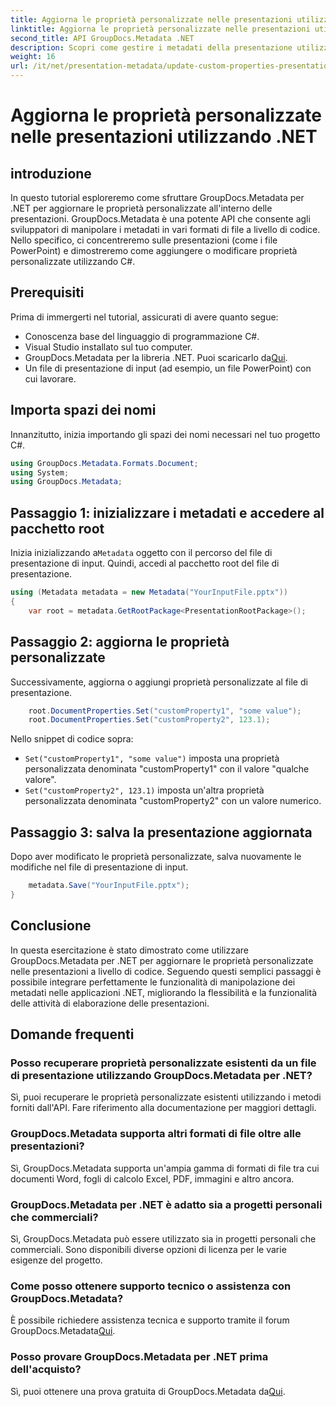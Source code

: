 ```yaml
---
title: Aggiorna le proprietà personalizzate nelle presentazioni utilizzando .NET
linktitle: Aggiorna le proprietà personalizzate nelle presentazioni utilizzando .NET
second_title: API GroupDocs.Metadata .NET
description: Scopri come gestire i metadati della presentazione utilizzando GroupDocs.Metadata per .NET. Aggiorna le proprietà personalizzate in modo efficiente nei file PowerPoint.
weight: 16
url: /it/net/presentation-metadata/update-custom-properties-presentations/
---
```


# Aggiorna le proprietà personalizzate nelle presentazioni utilizzando .NET

## introduzione
In questo tutorial esploreremo come sfruttare GroupDocs.Metadata per .NET per aggiornare le proprietà personalizzate all'interno delle presentazioni. GroupDocs.Metadata è una potente API che consente agli sviluppatori di manipolare i metadati in vari formati di file a livello di codice. Nello specifico, ci concentreremo sulle presentazioni (come i file PowerPoint) e dimostreremo come aggiungere o modificare proprietà personalizzate utilizzando C#.
## Prerequisiti
Prima di immergerti nel tutorial, assicurati di avere quanto segue:
- Conoscenza base del linguaggio di programmazione C#.
- Visual Studio installato sul tuo computer.
-  GroupDocs.Metadata per la libreria .NET. Puoi scaricarlo da[Qui](https://releases.groupdocs.com/metadata/net/).
- Un file di presentazione di input (ad esempio, un file PowerPoint) con cui lavorare.

## Importa spazi dei nomi
Innanzitutto, inizia importando gli spazi dei nomi necessari nel tuo progetto C#.
```csharp
using GroupDocs.Metadata.Formats.Document;
using System;
using GroupDocs.Metadata;
```
## Passaggio 1: inizializzare i metadati e accedere al pacchetto root
 Inizia inizializzando a`Metadata` oggetto con il percorso del file di presentazione di input. Quindi, accedi al pacchetto root del file di presentazione.
```csharp
using (Metadata metadata = new Metadata("YourInputFile.pptx"))
{
    var root = metadata.GetRootPackage<PresentationRootPackage>();
```
## Passaggio 2: aggiorna le proprietà personalizzate
Successivamente, aggiorna o aggiungi proprietà personalizzate al file di presentazione.
```csharp
    root.DocumentProperties.Set("customProperty1", "some value");
    root.DocumentProperties.Set("customProperty2", 123.1);
```
Nello snippet di codice sopra:
- `Set("customProperty1", "some value")` imposta una proprietà personalizzata denominata "customProperty1" con il valore "qualche valore".
- `Set("customProperty2", 123.1)` imposta un'altra proprietà personalizzata denominata "customProperty2" con un valore numerico.
## Passaggio 3: salva la presentazione aggiornata
Dopo aver modificato le proprietà personalizzate, salva nuovamente le modifiche nel file di presentazione di input.
```csharp
    metadata.Save("YourInputFile.pptx");
}
```

## Conclusione
In questa esercitazione è stato dimostrato come utilizzare GroupDocs.Metadata per .NET per aggiornare le proprietà personalizzate nelle presentazioni a livello di codice. Seguendo questi semplici passaggi è possibile integrare perfettamente le funzionalità di manipolazione dei metadati nelle applicazioni .NET, migliorando la flessibilità e la funzionalità delle attività di elaborazione delle presentazioni.

## Domande frequenti
### Posso recuperare proprietà personalizzate esistenti da un file di presentazione utilizzando GroupDocs.Metadata per .NET?
Sì, puoi recuperare le proprietà personalizzate esistenti utilizzando i metodi forniti dall'API. Fare riferimento alla documentazione per maggiori dettagli.
### GroupDocs.Metadata supporta altri formati di file oltre alle presentazioni?
Sì, GroupDocs.Metadata supporta un'ampia gamma di formati di file tra cui documenti Word, fogli di calcolo Excel, PDF, immagini e altro ancora.
### GroupDocs.Metadata per .NET è adatto sia a progetti personali che commerciali?
Sì, GroupDocs.Metadata può essere utilizzato sia in progetti personali che commerciali. Sono disponibili diverse opzioni di licenza per le varie esigenze del progetto.
### Come posso ottenere supporto tecnico o assistenza con GroupDocs.Metadata?
 È possibile richiedere assistenza tecnica e supporto tramite il forum GroupDocs.Metadata[Qui](https://forum.groupdocs.com/c/metadata/14).
### Posso provare GroupDocs.Metadata per .NET prima dell'acquisto?
 Sì, puoi ottenere una prova gratuita di GroupDocs.Metadata da[Qui](https://releases.groupdocs.com/).